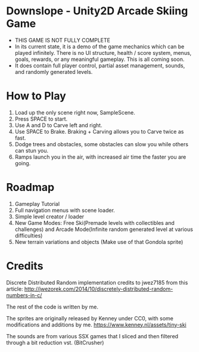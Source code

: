 # Downslope - Unity2D Arcade Skiing Game
- THIS GAME IS NOT FULLY COMPLETE
- In its current state, it is a demo of the game mechanics which can be played infinitely.
There is no UI structure, health / score system, menus, goals, rewards, or any meaningful gameplay.
This is all coming soon.
- It does contain full player control, partial asset management, sounds, and randomly generated levels.
 
# How to Play
 1. Load up the only scene right now, SampleScene.
 2. Press SPACE to start.
 3. Use A and D to Carve left and right.
 4. Use SPACE to Brake. Braking + Carving allows you to Carve twice as fast.
 5. Dodge trees and obstacles, some obstacles can slow you while others can stun you.
 6. Ramps launch you in the air, with increased air time the faster you are going.

# Roadmap
 1. Gameplay Tutorial
 2. Full navigation menus with scene loader.
 3. Simple level creator / loader
 4. New Game Modes: Free Ski(Premade levels with collectibles and challenges) and Arcade Mode(Infinite random generated level at various difficulties)
 5. New terrain variations and objects (Make use of that Gondola sprite)

# Credits
Discrete Distributed Random implementation credits to jwez7185 from this article:
http://jwezorek.com/2014/10/discretely-distributed-random-numbers-in-c/

The rest of the code is written by me.

The sprites are originally released by Kenney under CC0, with some modifications and additions by me.
https://www.kenney.nl/assets/tiny-ski

The sounds are from various SSX games that I sliced and then filtered through a bit reduction vst. (BitCrusher)
 
